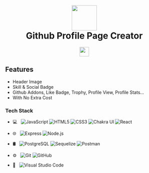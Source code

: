<div align="center">
  <h1> <img src="favicon.png" width="80px"><br/>Github Profile Page Creator</h1>
</div>
<p align="center">
  <a href="https://www.linkedin.com/in/agustin-cuello/" target="_blank"><img src="https://img.shields.io/badge/linkedin-%230077B5.svg?style=for-the-badge&logo=linkedin&logoColor=white" height="30px"></a>
</p>

## Features
- Header Image
- Skill & Social Badge
- Github Addons, Like Badge, Trophy, Profile View, Profile Stats...
- With No Extra Cost

<h3>Tech Stack</h3>

- 💻 &nbsp;
 ![JavaScript](https://img.shields.io/static/v1?style=for-the-badge&message=JavaScript&color=222222&logo=JavaScript&logoColor=F7DF1E&label=)
![HTML5](https://img.shields.io/static/v1?style=for-the-badge&message=HTML5&color=E34F26&logo=HTML5&logoColor=FFFFFF&label=)
![CSS3](https://img.shields.io/static/v1?style=for-the-badge&message=CSS3&color=1572B6&logo=CSS3&logoColor=FFFFFF&label=)
  ![Chakra UI](https://img.shields.io/static/v1?style=for-the-badge&message=Chakra+UI&color=319795&logo=Chakra+UI&logoColor=FFFFFF&label=)
![React](https://img.shields.io/static/v1?style=for-the-badge&message=React&color=222222&logo=React&logoColor=61DAFB&label=)

- 🌐 &nbsp;
![Express](https://img.shields.io/static/v1?style=for-the-badge&message=Express&color=000000&logo=Express&logoColor=FFFFFF&label=)
 ![Node.js](https://img.shields.io/static/v1?style=for-the-badge&message=Node.js&color=339933&logo=Node.js&logoColor=FFFFFF&label=)
 
- 🛢 &nbsp;
  ![PostgreSQL](https://img.shields.io/static/v1?style=for-the-badge&message=PostgreSQL&color=4169E1&logo=PostgreSQL&logoColor=FFFFFF&label=)
  ![Sequelize](https://img.shields.io/static/v1?style=for-the-badge&message=Sequelize&color=222222&logo=Sequelize&logoColor=52B0E7&label=)
  ![Postman](https://img.shields.io/static/v1?style=for-the-badge&message=Postman&color=FF6C37&logo=Postman&logoColor=FFFFFF&label=)
- ⚙️ &nbsp;
![Git](https://img.shields.io/static/v1?style=for-the-badge&message=Git&color=F05032&logo=Git&logoColor=FFFFFF&label=)
![GitHub](https://img.shields.io/static/v1?style=for-the-badge&message=GitHub&color=181717&logo=GitHub&logoColor=FFFFFF&label=)
- 🔧 &nbsp;
![Visual Studio Code](https://img.shields.io/static/v1?style=for-the-badge&message=Visual+Studio+Code&color=007ACC&logo=Visual+Studio+Code&logoColor=FFFFFF&label=)
  
